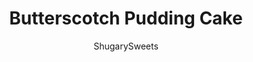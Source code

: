 ---
layout: ../../layouts/MarkdownPostLayout.astro
title: Butterscotch Pudding Cake
author: ShugarySweets
pubDate: 2019-01-15
description: "5 ingredients for this Butterscotch Pudding cake. Packed with flavor, you&#x27;ll love this dense, delicious cake recipe!"
image_url: https://www.shugarysweets.com/wp-content/uploads/2012/02/butterscotch-cake-2.jpg
tags: ["Cake","American"]
calories: 167
protein: 2
carbohydrates: 26
fats: 6
fiber: 0
ingredients: ["1 box (15 ounce) yellow cake mix","1 box (3.5 ounce) instant butterscotch pudding mix","2 cups milk","1 bag (11 ounce) butterscotch morsels","16 ounce Cool Whip Topping, thawed"]
serves: 24
time: "2 hours 35 minutes"
prepTime: "5 minutes"
instructions: ["In large bowl whisk milk with pudding mix. Add in cake mix and butterscotch morsels.","Pour batter into a greased 13x9 baking dish. Bake according to cake mix (for a 13x9 cake), adding about 10 extra minutes to the cook time. Remove from oven and cool completely.","Refrigerate 2 hours or until serving. Frost with cool whip and enjoy!"]
nutrition: ["167 calories","26 grams carbohydrates","8 milligrams cholesterol","6 grams fat","0 grams fiber","2 grams protein","5 grams saturated fat","184 grams sodium","16 grams sugar","0 grams trans fat","1 grams unsaturated fat"]
---